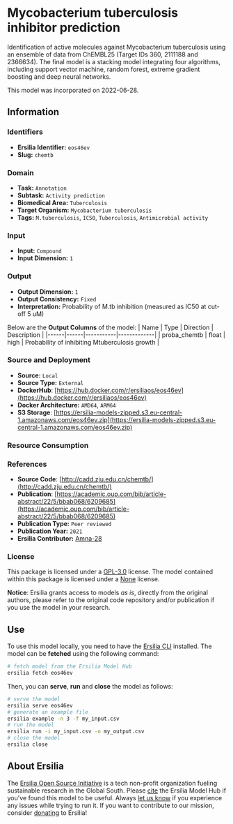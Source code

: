 # Mycobacterium tuberculosis inhibitor prediction

Identification of active molecules against Mycobacterium tuberculosis using an ensemble of data from ChEMBL25 (Target IDs 360, 2111188 and 2366634). The final model is a stacking model integrating four algorithms, including support vector machine, random forest, extreme gradient boosting and deep neural networks.

This model was incorporated on 2022-06-28.

## Information
### Identifiers
- **Ersilia Identifier:** `eos46ev`
- **Slug:** `chemtb`

### Domain
- **Task:** `Annotation`
- **Subtask:** `Activity prediction`
- **Biomedical Area:** `Tuberculosis`
- **Target Organism:** `Mycobacterium tuberculosis`
- **Tags:** `M.tuberculosis`, `IC50`, `Tuberculosis`, `Antimicrobial activity`

### Input
- **Input:** `Compound`
- **Input Dimension:** `1`

### Output
- **Output Dimension:** `1`
- **Output Consistency:** `Fixed`
- **Interpretation:** Probability of M.tb inhibition (measured as IC50 at cut-off 5 uM)

Below are the **Output Columns** of the model:
| Name | Type | Direction | Description |
|------|------|-----------|-------------|
| proba_chemtb | float | high | Probability of inhibiting Mtuberculosis growth |


### Source and Deployment
- **Source:** `Local`
- **Source Type:** `External`
- **DockerHub**: [https://hub.docker.com/r/ersiliaos/eos46ev](https://hub.docker.com/r/ersiliaos/eos46ev)
- **Docker Architecture:** `AMD64`, `ARM64`
- **S3 Storage**: [https://ersilia-models-zipped.s3.eu-central-1.amazonaws.com/eos46ev.zip](https://ersilia-models-zipped.s3.eu-central-1.amazonaws.com/eos46ev.zip)

### Resource Consumption


### References
- **Source Code**: [http://cadd.zju.edu.cn/chemtb/](http://cadd.zju.edu.cn/chemtb/)
- **Publication**: [https://academic.oup.com/bib/article-abstract/22/5/bbab068/6209685](https://academic.oup.com/bib/article-abstract/22/5/bbab068/6209685)
- **Publication Type:** `Peer reviewed`
- **Publication Year:** `2021`
- **Ersilia Contributor:** [Amna-28](https://github.com/Amna-28)

### License
This package is licensed under a [GPL-3.0](https://github.com/ersilia-os/ersilia/blob/master/LICENSE) license. The model contained within this package is licensed under a [None](LICENSE) license.

**Notice**: Ersilia grants access to models _as is_, directly from the original authors, please refer to the original code repository and/or publication if you use the model in your research.


## Use
To use this model locally, you need to have the [Ersilia CLI](https://github.com/ersilia-os/ersilia) installed.
The model can be **fetched** using the following command:
```bash
# fetch model from the Ersilia Model Hub
ersilia fetch eos46ev
```
Then, you can **serve**, **run** and **close** the model as follows:
```bash
# serve the model
ersilia serve eos46ev
# generate an example file
ersilia example -n 3 -f my_input.csv
# run the model
ersilia run -i my_input.csv -o my_output.csv
# close the model
ersilia close
```

## About Ersilia
The [Ersilia Open Source Initiative](https://ersilia.io) is a tech non-profit organization fueling sustainable research in the Global South.
Please [cite](https://github.com/ersilia-os/ersilia/blob/master/CITATION.cff) the Ersilia Model Hub if you've found this model to be useful. Always [let us know](https://github.com/ersilia-os/ersilia/issues) if you experience any issues while trying to run it.
If you want to contribute to our mission, consider [donating](https://www.ersilia.io/donate) to Ersilia!
